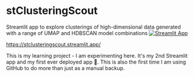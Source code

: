 # stClusteringScout
Streamlit app to explore clusterings of high-dimensional data generated with a range of  UMAP and HDBSCAN model combinations
[![Streamlit App](https://static.streamlit.io/badges/streamlit_badge_black_white.svg)](https://stclusteringscout.streamlit.app)

https://stclusteringscout.streamlit.app/

This is my learning project - I am experimenting here. It's my 2nd Streamlit app and my first ever deployed app 🥂. This is also the first time I am using GitHub to do more than just as a manual backup. 

